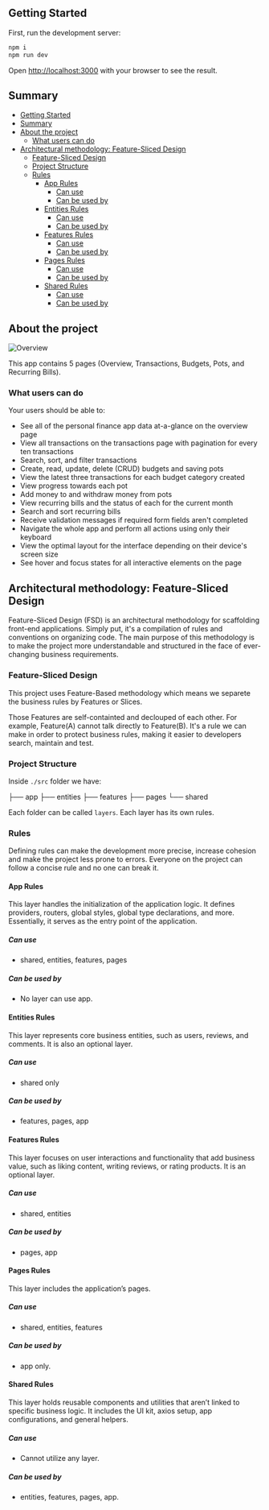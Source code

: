 ## Getting Started

First, run the development server:

```bash
npm i
npm run dev
```

Open [http://localhost:3000](http://localhost:3000) with your browser to see the result.

## Summary

- [Getting Started](#getting-started)
- [Summary](#summary)
- [About the project](#about-the-project)
  - [What users can do](#what-users-can-do)
- [Architectural methodology: Feature-Sliced Design](#architectural-methodology-feature-sliced-design)
  - [Feature-Sliced Design](#feature-sliced-design)
  - [Project Structure](#project-structure)
  - [Rules](#rules)
    - [App Rules](#app-rules)
      - [Can use](#can-use)
      - [Can be used by](#can-be-used-by)
    - [Entities Rules](#entities-rules)
      - [Can use](#can-use-1)
      - [Can be used by](#can-be-used-by-1)
    - [Features Rules](#features-rules)
      - [Can use](#can-use-2)
      - [Can be used by](#can-be-used-by-2)
    - [Pages Rules](#pages-rules)
      - [Can use](#can-use-3)
      - [Can be used by](#can-be-used-by-3)
    - [Shared Rules](#shared-rules)
      - [Can use](#can-use-4)
      - [Can be used by](#can-be-used-by-4)

## About the project

![Overview](https://github.com/user-attachments/assets/7e1dd785-64de-4eff-84be-5b6cdbd5feab)

This app contains 5 pages (Overview, Transactions, Budgets, Pots, and Recurring Bills).

### What users can do

Your users should be able to:

- See all of the personal finance app data at-a-glance on the overview page
- View all transactions on the transactions page with pagination for every ten transactions
- Search, sort, and filter transactions
- Create, read, update, delete (CRUD) budgets and saving pots
- View the latest three transactions for each budget category created
- View progress towards each pot
- Add money to and withdraw money from pots
- View recurring bills and the status of each for the current month
- Search and sort recurring bills
- Receive validation messages if required form fields aren't completed
- Navigate the whole app and perform all actions using only their keyboard
- View the optimal layout for the interface depending on their device's screen size
- See hover and focus states for all interactive elements on the page

## Architectural methodology: Feature-Sliced Design

Feature-Sliced Design (FSD) is an architectural methodology for scaffolding front-end applications. Simply put, it's a compilation of rules and conventions on organizing code. The main purpose of this methodology is to make the project more understandable and structured in the face of ever-changing business requirements.

### Feature-Sliced Design

This project uses Feature-Based methodology which means
we separete the business rules by Features or Slices.

Those Features are self-containted and declouped of each other.
For example, Feature(A) cannot talk directly to Feature(B). It's
a rule we can make in order to protect business rules, making it
easier to developers search, maintain and test.

### Project Structure

Inside `./src` folder we have:

├── app
├── entities
├── features
├── pages
└── shared

Each folder can be called `layers`. Each layer has its own
rules.

### Rules

Defining rules can make the development more precise,
increase cohesion and make the project less prone
to errors. Everyone on the project can follow a concise
rule and no one can break it.

#### App Rules

This layer handles the initialization of the application logic. It defines providers, routers, global styles, global type declarations, and more. Essentially, it serves as the entry point of the application.

##### Can use

- shared, entities, features, pages

##### Can be used by

- No layer can use app.

#### Entities Rules

This layer represents core business entities, such as users, reviews, and comments. It is also an optional layer.

##### Can use

- shared only

##### Can be used by

- features, pages, app

#### Features Rules

This layer focuses on user interactions and functionality that add business value, such as liking content, writing reviews, or rating products. It is an optional layer.

##### Can use

- shared, entities

##### Can be used by

- pages, app

#### Pages Rules

This layer includes the application’s pages.

##### Can use

- shared, entities, features

##### Can be used by

- app only.

#### Shared Rules

This layer holds reusable components and utilities that aren’t linked to specific business logic. It includes the UI kit, axios setup, app configurations, and general helpers.

##### Can use

- Cannot utilize any layer.

##### Can be used by

- entities, features, pages, app.
